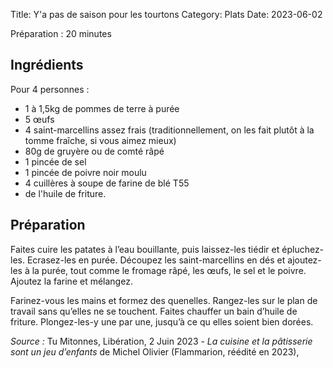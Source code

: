 Title: Y'a pas de saison pour les tourtons
Category: Plats
Date: 2023-06-02

Préparation : 20 minutes

## Ingrédients

Pour 4 personnes :

* 1 à 1,5kg de pommes de terre à purée
* 5 œufs
* 4 saint-marcellins assez frais (traditionnellement, on les fait plutôt à la tomme fraîche, si vous aimez mieux)
* 80g de gruyère ou de comté râpé
* 1 pincée de sel
* 1 pincée de poivre noir moulu
* 4 cuillères à soupe de farine de blé T55
* de l'huile de friture.

## Préparation

Faites cuire les patates à l’eau bouillante, puis laissez-les tiédir et épluchez-les. Ecrasez-les
en purée. Découpez les saint-marcellins en dés et ajoutez-les à la purée, tout comme le fromage
râpé, les œufs, le sel et le poivre. Ajoutez la farine et mélangez.

Farinez-vous les mains et formez des quenelles. Rangez-les sur le plan de travail sans qu’elles ne
se touchent. Faites chauffer un bain d’huile de friture. Plongez-les-y une par une, jusqu’à ce qu
elles soient bien dorées.

*Source :* Tu Mitonnes, Libération, 2 Juin 2023 - *La cuisine et la pâtisserie sont un jeu d’enfants* de Michel Olivier (Flammarion, réédité en 2023),
